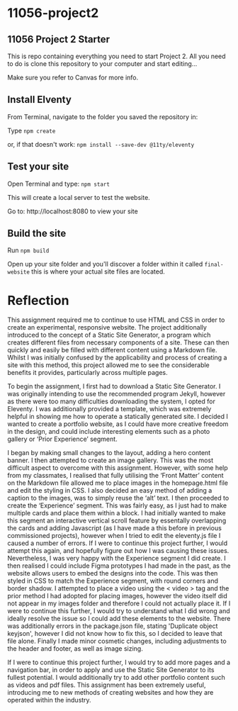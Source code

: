 # 11056-project2

## 11056 Project 2 Starter

This is repo containing everything you need to start Project 2. All you need to do is clone this repository to your computer and start editing...

Make sure you refer to Canvas for more info.

## Install Elventy
From Terminal, navigate to the folder you saved the repository in:

Type `npm create`

or, if that doesn't work: `npm install --save-dev @11ty/eleventy`

## Test your site

Open Terminal and type: `npm start`

This will create a local server to test the website.

Go to: http://localhost:8080 to view your site

## Build the site

Run `npm build`

Open up your site folder and you'll discover a folder within it called `final-website` this is where your actual site files are located. 

# Reflection
This assignment required me to continue to use HTML and CSS in order to create an experimental, responsive website. The project additionally introduced to the concept of a Static Site Generator, a program which creates different files from necessary components of a site. These can then quickly and easily be filled with different content using a Markdown file. Whilst I was initially confused by the applicability and process of creating a site with this method, this project allowed me to see the considerable benefits it provides, particularly across multiple pages. 

To begin the assignment, I first had to download a Static Site Generator. I was originally intending to use the recommended program Jekyll, however as there were too many difficulties downloading the system, I opted for Eleventy. I was additionally provided a template, which was extremely helpful in showing me how to operate a statically generated site. I decided I wanted to create a portfolio website, as I could have more creative freedom in the design, and could include interesting elements such as a photo gallery or ‘Prior Experience’ segment. 

I began by making small changes to the layout, adding a hero content banner. I then attempted to create an image gallery. This was the most difficult aspect to overcome with this assignment. However, with some help from my classmates, I realised that fully utilising the ‘Front Matter’ content on the Markdown file allowed me to place images in the homepage.html file and edit the styling in CSS. I also decided an easy method of adding a caption to the images, was to simply reuse the ‘alt’ text. I then proceeded to create the ‘Experience’ segment. This was fairly easy, as I just had to make multiple cards and place them within a block. I had initially wanted to make this segment an interactive vertical scroll feature by essentally overlapping the cards and adding Javascript (as I have made a this before in previous commissioned projects), however when I tried to edit the eleventy.js file I caused a number of errors. If I were to continue this project further, I would attempt this again, and hopefully figure out how I was causing these issues. Nevertheless, I was very happy with the Experience segment I did create. I then realised I could include Figma prototypes I had made in the past, as the website allows users to embed the designs into the code. This was then styled in CSS to match the Experience segment, with round corners and border shadow. I attempted to place a video using the < video > tag and the prior method I had adopted for placing images, however the video itself did not appear in my images folder and therefore I could not actually place it. If I were to continue this further, I would try to understand what I did wrong and ideally resolve the issue so I could add these elements to the website. There was additionally errors in the package.json file, stating 'Duplicate object keyjson', however I did not know how to fix this, so I decided to leave that file alone. Finally I made minor cosmetic changes, including adjustments to the header and footer, as well as image sizing. 

If I were to continue this project further, I would try to add more pages and a navigation bar, in order to apply and use the Static Site Generator to its fullest potential. I would additionally try to add other portfolio content such as videos and pdf files. This assignment has been extremely useful, introducing me to new methods of creating websites and how they are operated within the industry. 

